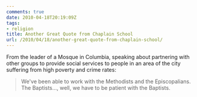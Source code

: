 ```yaml
---
comments: true
date: 2010-04-18T20:19:09Z
tags:
- religion
title: Another Great Quote from Chaplain School
url: /2010/04/18/another-great-quote-from-chaplain-school/
---
```


<p>From the leader of a Mosque in Columbia, speaking about partnering with other groups to provide social services to people in an area of the city suffering from high poverty and crime rates:</p>

>We've been able to work with the Methodists and the Episcopalians. The Baptists&hellip;, well, we have to be patient with the Baptists.
